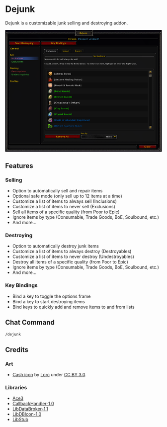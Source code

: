 # Dejunk

Dejunk is a customizable junk selling and destroying addon.

![Dejunk](/Dejunk.png?raw=true)

## Features

### Selling

- Option to automatically sell and repair items
- Optional safe mode (only sell up to 12 items at a time)
- Customize a list of items to always sell (Inclusions)
- Customize a list of items to never sell (Exclusions)
- Sell all items of a specific quality (from Poor to Epic)
- Ignore items by type (Consumable, Trade Goods, BoE, Soulbound, etc.)
- And more...

### Destroying

- Option to automatically destroy junk items
- Customize a list of items to always destroy (Destroyables)
- Customize a list of items to never destroy (Undestroyables)
- Destroy all items of a specific quality (from Poor to Epic)
- Ignore items by type (Consumable, Trade Goods, BoE, Soulbound, etc.)
- And more...

### Key Bindings

- Bind a key to toggle the options frame
- Bind a key to start destroying items
- Bind keys to quickly add and remove items to and from lists

## Chat Command

```text
/dejunk
```

## Credits

### Art

- [Cash icon](https://game-icons.net/1x1/lorc/cash.html) by [Lorc](http://lorcblog.blogspot.com/) under [CC BY 3.0](http://creativecommons.org/licenses/by/3.0/).

### Libraries

- [Ace3](https://www.wowace.com/projects/Ace3)
- [CallbackHandler-1.0](https://www.wowace.com/projects/callbackhandler)
- [LibDataBroker-1.1](https://www.wowace.com/projects/libdatabroker-1-1)
- [LibDBIcon-1.0](https://www.wowace.com/projects/libdbicon-1-0)
- [LibStub](https://www.wowace.com/projects/libstub)
